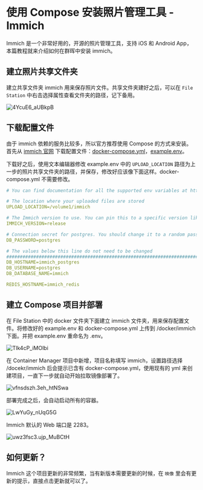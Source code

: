 # 使用 Compose 安装照片管理工具 - Immich

Immich 是一个非常好用的，开源的照片管理工具，支持 iOS 和 Android App，本篇教程就来介绍如何在群晖中安装 immich。

## 建立照片共享文件夹

建立共享文件夹 immich 用来保存照片文件。共享文件夹建好之后，可以在 `File Station` 中右击选择属性查看文件夹的路径，记下备用。

![4YcuE6_aUBkpB](https://img-1255332810.cos.ap-chengdu.myqcloud.com/4YcuE6_aUBkpB.png)

## 下载配置文件

由于 immich 依赖的服务比较多，所以官方推荐使用 Compose 的方式来安装。首先从 [immich 官网](https://immich.app/docs/install/docker-compose) 下载配置文件：[docker-compose.yml](https://github.com/immich-app/immich/releases/latest/download/docker-compose.yml)，[example.env](https://github.com/immich-app/immich/releases/latest/download/example.env)。

下载好之后，使用文本编辑器修改 example.env 中的 `UPLOAD_LOCATION` 路径为上一步的照片共享文件夹的路径，并保存，修改好应该像下面这样。docker-compose.yml 不需要修改。

```yml
# You can find documentation for all the supported env variables at https://immich.app/docs/install/environment-variables

# The location where your uploaded files are stored
UPLOAD_LOCATION=/volume1/immich

# The Immich version to use. You can pin this to a specific version like "v1.71.0"
IMMICH_VERSION=release

# Connection secret for postgres. You should change it to a random password
DB_PASSWORD=postgres

# The values below this line do not need to be changed
###################################################################################
DB_HOSTNAME=immich_postgres
DB_USERNAME=postgres
DB_DATABASE_NAME=immich

REDIS_HOSTNAME=immich_redis

```

## 建立 Compose 项目并部署

在 File Station 中的 docker 文件夹下面建立 immich 文件夹，用来保存配置文件。将修改好的 example.env 和 docker-compose.yml 上传到 /docker/immich 下面。并把 example.env 重命名为 .env。

![TIk4cP_iMOlbi](https://img-1255332810.cos.ap-chengdu.myqcloud.com/TIk4cP_iMOlbi.png)

在 Container Manager 项目中新增，项目名称填写 immich，设置路径选择 /docekr/immich 后会提示已含有 docker-compose.yml，使用现有的 yml 来创建项目，一直下一步就自动开始拉取镜像部署了。

![vfnsdszh.3eh_htNSwa](https://img-1255332810.cos.ap-chengdu.myqcloud.com/vfnsdszh.3eh_htNSwa.png)

部署完成之后，会自动启动所有的容器。

![LwYuGy_nUqG5G](https://img-1255332810.cos.ap-chengdu.myqcloud.com/LwYuGy_nUqG5G.png)

Immich 默认的 Web 端口是 2283。

![uwz3fsc3.ujp_MuBCtH](https://img-1255332810.cos.ap-chengdu.myqcloud.com/uwz3fsc3.ujp_MuBCtH.png)

## 如何更新？

Immich 这个项目更新的非常频繁，当有新版本需要更新的时候，在 `映像` 里会有更新的提示，直接点击更新就可以了。